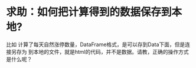 # 求助：如何把计算得到的数据保存到本地?

比如 计算了每天自然涨停数量，DataFrame格式，是可以存到Data下面，但是连接另存为 到本地的文件，就是html的代码，并不是数据。请教，正确的操作方式是什么呢？